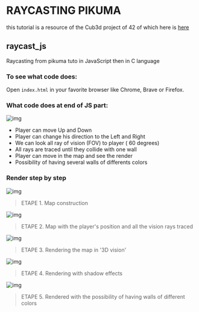 # RAYCASTING PIKUMA
this tutorial is a resource of the Cub3d project of 42 of which here is [here](https://trello.com/b/gKCSvB8H/cub3d "trello")

## raycast_js
Raycasting from pikuma tuto in JavaScript then in C language

### To see what code does:
Open `index.html` in your favorite browser like Chrome, Brave or Firefox.

### What code does at end of JS part:
![img](https://raw.githubusercontent.com/BarbaraC12/raycast_js/main/JS/Tuto_img/aff_multi_wall.png)

- Player can move Up and Down
- Player can change his direction to the Left and Right
- We can look all ray of vision (FOV) to player ( 60 degrees)
- All rays are traced until they collide with one wall
- Player can move in the map and see the render
- Possibility of having several walls of differents colors

### Render step by step
![img](https://raw.githubusercontent.com/BarbaraC12/raycast_js/main/JS/Tuto_img/lab_finish_in_JS.png)
> ETAPE 1. Map construction

![img](https://raw.githubusercontent.com/BarbaraC12/raycast_js/main/JS/Tuto_img/aff_map.png)
> ETAPE 2. Map with the player's position and all the vision rays traced

![img](https://raw.githubusercontent.com/BarbaraC12/raycast_js/main/JS/Tuto_img/aff_simple_wall.png)
> ETAPE 3. Rendering the map in '3D vision'

![img](https://raw.githubusercontent.com/BarbaraC12/raycast_js/main/JS/Tuto_img/aff_shade_wall.png)
> ETAPE 4. Rendering with shadow effects

![img](https://raw.githubusercontent.com/BarbaraC12/raycast_js/main/JS/Tuto_img/aff_multi_wall.png)
> ETAPE 5. Rendered with the possibility of having walls of different colors
